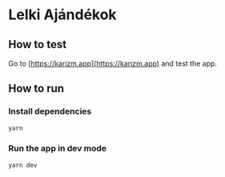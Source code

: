 # Lelki Ajándékok

## How to test

Go to [https://karizm.app](https://karizm.app) and test the app.

## How to run

### Install dependencies

```bash
yarn
```

### Run the app in dev mode

```bash
yarn dev
```
